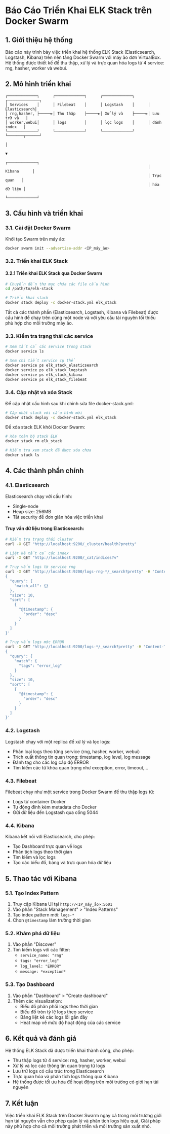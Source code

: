 # Báo Cáo Triển Khai ELK Stack trên Docker Swarm

## 1. Giới thiệu hệ thống

Báo cáo này trình bày việc triển khai hệ thống ELK Stack (Elasticsearch, Logstash, Kibana) trên nền tảng Docker Swarm với máy ảo đơn VirtualBox. Hệ thống được thiết kế để thu thập, xử lý và trực quan hóa logs từ 4 service: rng, hasher, worker và webui.

## 2. Mô hình triển khai

```
┌─────────────┐      ┌─────────────┐      ┌─────────────┐      ┌──────────────┐
│ Services    │      │ Filebeat    │      │ Logstash    │      │ Elasticsearch│
│ rng,hasher, ├─────►│ Thu thập    ├─────►│ Xử lý và    ├─────►│ Lưu trữ và   │
│ worker,webui│      │ logs        │      │ lọc logs    │      │ đánh index   │
└─────────────┘      └─────────────┘      └─────────────┘      └───────┬──────┘
                                                                       │
                                                                       ▼
                                                               ┌─────────────┐
                                                               │ Kibana      │
                                                               │ Trực quan   │
                                                               │ hóa dữ liệu │
                                                               └─────────────┘
```

## 3. Cấu hình và triển khai

### 3.1. Cài đặt Docker Swarm

Khởi tạo Swarm trên máy ảo:

```bash
docker swarm init --advertise-addr <IP_máy_ảo>
```

### 3.2. Triển khai ELK Stack

#### 3.2.1 Triển khai ELK Stack qua Docker Swarm

```bash
# Chuyển đến thư mục chứa các file cấu hình
cd /path/to/elk-stack

# Triển khai stack
docker stack deploy -c docker-stack.yml elk_stack
```

Tất cả các thành phần (Elasticsearch, Logstash, Kibana và Filebeat) được cấu hình để chạy trên cùng một node và với yêu cầu tài nguyên tối thiểu phù hợp cho môi trường máy ảo.

### 3.3. Kiểm tra trạng thái các service

```bash
# Xem tất cả các service trong stack
docker service ls

# Xem chi tiết service cụ thể
docker service ps elk_stack_elasticsearch
docker service ps elk_stack_logstash
docker service ps elk_stack_kibana
docker service ps elk_stack_filebeat
```

### 3.4. Cập nhật và xóa Stack

Để cập nhật cấu hình sau khi chỉnh sửa file docker-stack.yml:

```bash
# Cập nhật stack với cấu hình mới
docker stack deploy -c docker-stack.yml elk_stack
```

Để xóa stack ELK khỏi Docker Swarm:

```bash
# Xóa toàn bộ stack ELK
docker stack rm elk_stack

# Kiểm tra xem stack đã được xóa chưa
docker stack ls
```

## 4. Các thành phần chính

### 4.1. Elasticsearch

Elasticsearch chạy với cấu hình:
- Single-node
- Heap size: 256MB
- Tắt security để đơn giản hóa việc triển khai

#### Truy vấn dữ liệu trong Elasticsearch:

```bash
# Kiểm tra trạng thái cluster
curl -X GET "http://localhost:9200/_cluster/health?pretty"

# Liệt kê tất cả các index
curl -X GET "http://localhost:9200/_cat/indices?v"

# Truy vấn logs từ service rng
curl -X GET "http://localhost:9200/logs-rng-*/_search?pretty" -H 'Content-Type: application/json' -d'
{
  "query": {
    "match_all": {}
  },
  "size": 10,
  "sort": [
    {
      "@timestamp": {
        "order": "desc"
      }
    }
  ]
}'

# Truy vấn logs mức ERROR
curl -X GET "http://localhost:9200/logs-*/_search?pretty" -H 'Content-Type: application/json' -d'
{
  "query": {
    "match": {
      "tags": "error_log"
    }
  },
  "size": 10,
  "sort": [
    {
      "@timestamp": {
        "order": "desc"
      }
    }
  ]
}'
```

### 4.2. Logstash

Logstash chạy với một replica để xử lý và lọc logs:
- Phân loại logs theo từng service (rng, hasher, worker, webui)
- Trích xuất thông tin quan trọng: timestamp, log level, log message
- Đánh tag cho các log cấp độ ERROR
- Tìm kiếm các từ khóa quan trọng như exception, error, timeout,...

### 4.3. Filebeat

Filebeat chạy như một service trong Docker Swarm để thu thập logs từ:
- Logs từ container Docker
- Tự động đính kèm metadata cho Docker
- Gửi dữ liệu đến Logstash qua cổng 5044

### 4.4. Kibana

Kibana kết nối với Elasticsearch, cho phép:
- Tạo Dashboard trực quan về logs
- Phân tích logs theo thời gian
- Tìm kiếm và lọc logs
- Tạo các biểu đồ, bảng và trực quan hóa dữ liệu

## 5. Thao tác với Kibana

### 5.1. Tạo Index Pattern

1. Truy cập Kibana UI tại `http://<IP_máy_ảo>:5601`
2. Vào phần "Stack Management" > "Index Patterns"
3. Tạo index pattern mới: `logs-*`
4. Chọn `@timestamp` làm trường thời gian

### 5.2. Khám phá dữ liệu

1. Vào phần "Discover"
2. Tìm kiếm logs với các filter:
   - `service_name: "rng"`
   - `tags: "error_log"`
   - `log_level: "ERROR"`
   - `message: *exception*`

### 5.3. Tạo Dashboard

1. Vào phần "Dashboard" > "Create dashboard"
2. Thêm các visualization:
   - Biểu đồ phân phối logs theo thời gian
   - Biểu đồ tròn tỷ lệ logs theo service
   - Bảng liệt kê các logs lỗi gần đây
   - Heat map về mức độ hoạt động của các service

## 6. Kết quả và đánh giá

Hệ thống ELK Stack đã được triển khai thành công, cho phép:
- Thu thập logs từ 4 service: rng, hasher, worker, webui
- Xử lý và lọc các thông tin quan trọng từ logs
- Lưu trữ logs có cấu trúc trong Elasticsearch
- Trực quan hóa và phân tích logs thông qua Kibana
- Hệ thống được tối ưu hóa để hoạt động trên môi trường có giới hạn tài nguyên

## 7. Kết luận

Việc triển khai ELK Stack trên Docker Swarm ngay cả trong môi trường giới hạn tài nguyên vẫn cho phép quản lý và phân tích logs hiệu quả. Giải pháp này phù hợp cho cả môi trường phát triển và môi trường sản xuất nhỏ.